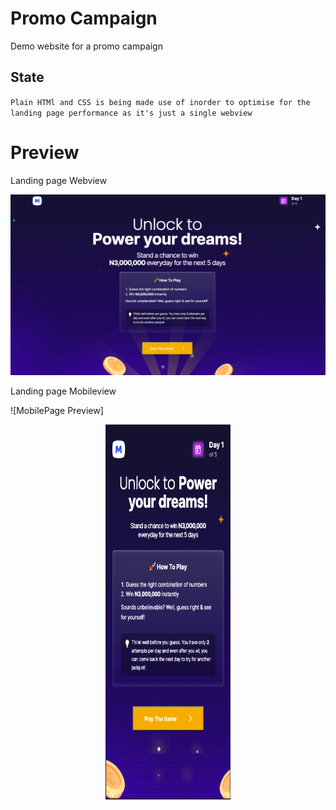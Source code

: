 # Promo Campaign
Demo website for a promo campaign 

## State

`
Plain HTMl and CSS is being made use of inorder to optimise for the landing page performance as it's just a single webview 
`

# Preview

Landing page Webview 

![WebPage Preview](https://github.com/jydoskey/WebTest/blob/main/images/preview/webview.png)

Landing page Mobileview 

![MobilePage Preview]<p align="center"><p align="center">
  <img width="200" height="600" src="https://github.com/jydoskey/WebTest/blob/main/images/preview/mobileview.png">
</p>


